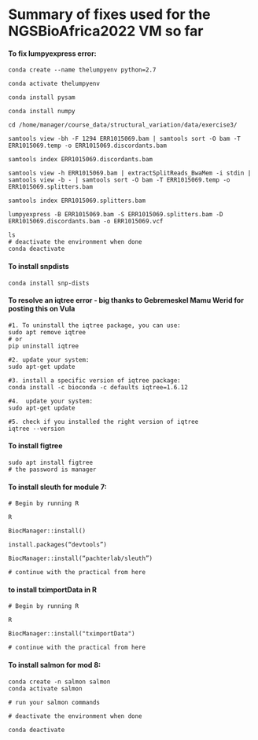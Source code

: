 # Summary of fixes used for the NGSBioAfrica2022 VM so far

#### To fix lumpyexpress error:

```
conda create --name thelumpyenv python=2.7

conda activate thelumpyenv

conda install pysam

conda install numpy

cd /home/manager/course_data/structural_variation/data/exercise3/

samtools view -bh -F 1294 ERR1015069.bam | samtools sort -O bam -T ERR1015069.temp -o ERR1015069.discordants.bam

samtools index ERR1015069.discordants.bam 

samtools view -h ERR1015069.bam | extractSplitReads_BwaMem -i stdin | samtools view -b - | samtools sort -O bam -T ERR1015069.temp -o ERR1015069.splitters.bam

samtools index ERR1015069.splitters.bam

lumpyexpress -B ERR1015069.bam -S ERR1015069.splitters.bam -D ERR1015069.discordants.bam -o ERR1015069.vcf

ls
# deactivate the environment when done
conda deactivate

```



#### To install snpdists

```
conda install snp-dists
```

#### To resolve an iqtree error - big thanks to Gebremeskel Mamu Werid for posting this on Vula
```
#1. To uninstall the iqtree package, you can use:  
sudo apt remove iqtree 
# or 
pip uninstall iqtree

#2. update your system: 
sudo apt-get update

#3. install a specific version of iqtree package: 
conda install -c bioconda -c defaults iqtree=1.6.12

#4.  update your system: 
sudo apt-get update

#5. check if you installed the right version of iqtree 
iqtree --version

```

#### To install figtree

```
sudo apt install figtree
# the password is manager
```

#### To install sleuth for module 7:
```
# Begin by running R

R

BiocManager::install()

install.packages(“devtools”)

BiocManager::install(“pachterlab/sleuth”)

# continue with the practical from here
```

#### to install tximportData in R
```
# Begin by running R

R

BiocManager::install("tximportData")

# continue with the practical from here
```



#### To install salmon for mod 8:
```
conda create -n salmon salmon
conda activate salmon

# run your salmon commands

# deactivate the environment when done

conda deactivate
```
